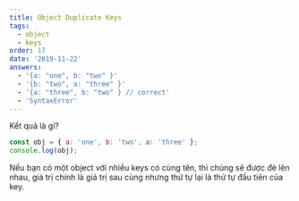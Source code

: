 ```yaml
---
title: Object Duplicate Keys
tags:
  - object
  - keys
order: 17
date: '2019-11-22'
answers:
  - '{a: "one", b: "two" }'
  - '{b: "two", a: "three" }'
  - '{a: "three", b: "two" } // correct'
  - 'SyntaxError'
---
```


Kết quả là gì?

```javascript
const obj = { a: 'one', b: 'two', a: 'three' };
console.log(obj);
```

<!-- explanation -->

Nếu bạn có một object với nhiều keys có cùng tên, thì chúng sẽ được đè lên nhau, giá trị chính là giá trị sau cùng nhưng thứ tự lại là thứ tự đầu tiên của key.
